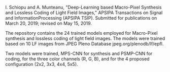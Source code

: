 
I. Schiopu and A. Munteanu, "Deep-Learning based Macro-Pixel Synthesis and Lossless Coding of Light Field Images," APSIPA Transactions on Signal and InformationProcessing (APSIPA TSIP). 
Submitted for publications on March 20, 2019; revised on May 15, 2019.

The repository contains the 24 trained models employed for Macro-Pixel synthesis and lossless coding of light field images.
The models were trained based on 10 LF images from JPEG Pleno Database jpeg.org/plenodb/lf/epfl.

Two models were trained, MPS-CNN for synthesis and PSMP-CNN for coding, for the three color channels (R, G, B), and for the 4 proposed configuration (2x2, 3x3, 4x4, 5x5).

